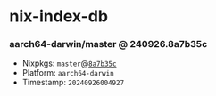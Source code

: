 # nix-index-db
### aarch64-darwin/master @ 240926.8a7b35c
- Nixpkgs: `master`@[`8a7b35c`](https://github.com/NixOS/nixpkgs/commit/8a7b35c6ef8f13100f3f84e500f4020b844c4336)
- Platform: `aarch64-darwin`
- Timestamp: `20240926004927`
